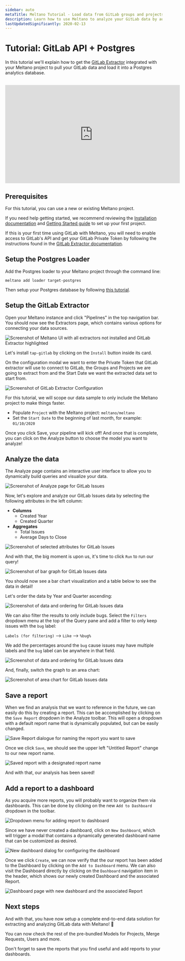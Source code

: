 ```yaml
---
sidebar: auto
metaTitle: Meltano Tutorial - Load data from GitLab groups and projects into Postgres
description: Learn how to use Meltano to analyze your GitLab data by automatically loading it into Postgres.
lastUpdatedSignificantly: 2020-02-13
---
```


# Tutorial: GitLab API + Postgres

In this tutorial we'll explain how to get the [GitLab Extractor](https://gitlab.com/meltano/tap-gitlab) integrated with your Meltano project to pull your GitLab data and load it into a Postgres analytics database.

<br />
<div class="embed-responsive embed-responsive-16by9">
  <iframe
  width="560" height="315" src="https://www.youtube.com/embed/QLETNl_9bpc" frameborder="0" allow="accelerometer; autoplay; encrypted-media; gyroscope; picture-in-picture" allowfullscreen></iframe>
</div>

## Prerequisites

For this tutorial, you can use a new or existing Meltano project.

If you need help getting started, we recommend reviewing the [Installation documentation](/docs/self-hosted-installation.html) and [Getting Started guide](/docs/getting-started.html) to set up your first project.

If this is your first time using GitLab with Meltano, you will need to enable access to GitLab's API and get your GitLab Private Token by following the instructions found in the [GitLab Extractor documentation](/plugins/extractors/gitlab.html#gitlab-api-token).

## Setup the Postgres Loader

Add the Postgres loader to your Meltano project through the command line:

```
meltano add loader target-postgres
```

Then setup your Postgres database by following [this tutorial](/plugins/loaders/postgres.html#tutorials).

## Setup the GitLab Extractor

Open your Meltano instance and click "Pipelines" in the top navigation bar. You should now see the Extractors page, which contains various options for connecting your data sources.

![Screenshot of Meltano UI with all extractors not installed and GitLab Extractor highlighted](/images/gitlab-tutorial/01-gitlab-extractor-selection.png)

Let's install `tap-gitlab` by clicking on the `Install` button inside its card.

On the configuration modal we want to enter the Private Token that GitLab extractor will use to connect to GitLab, the Groups and Projects we are going to extract from and the Start Date we want the extracted data set to start from.

![Screenshot of GitLab Extractor Configuration](/images/gitlab-tutorial/02-gitlab-configuration.png)

For this tutorial, we will scope our data sample to only include the Meltano project to make things faster.

- Populate `Project` with the Meltano project: `meltano/meltano`
- Set the `Start Date` to the beginning of last month, for example: `01/10/2020`

Once you click Save, your pipeline will kick off! And once that is complete, you can click on the Analyze button to choose the model you want to analyze!

## Analyze the data

The Analyze page contains an interactive user interface to allow you to dynamically build queries and visualize your data.

![Screenshot of Analyze page for GitLab Issues](/images/gitlab-tutorial/06-gitlab-issues-analyze-page.png)

Now, let's explore and analyze our GitLab Issues data by selecting the following attributes in the left column:

- **Columns**
  - Created Year
  - Created Quarter
- **Aggregates**
  - Total Issues
  - Average Days to Close

![Screenshot of selected attributes for GitLab Issues](/images/gitlab-tutorial/07-gitlab-issues-selected-attributes.png)

And with that, the big moment is upon us, it's time to click `Run` to run our query!

![Screenshot of bar graph for GitLab Issues data](/images/gitlab-tutorial/08-gitlab-issues-bar-graph.png)

You should now see a bar chart visualization and a table below to see the data in detail!

Let's order the data by Year and Quarter ascending:

![Screenshot of data and ordering for GitLab Issues data](/images/gitlab-tutorial/09-gitlab-issues-ordering.png)

We can also filter the results to only include bugs. Select the `Filters` dropdown menu at the top of the Query pane and add a filter to only keep issues with the `bug` label:

`Labels (for filtering)` --> `Like` --> `%bug%`

We add the percentages around the `bug` cause issues may have multiple labels and the `bug` label can be anywhere in that field.

![Screenshot of data and ordering for GitLab Issues data](/images/gitlab-tutorial/10-gitlab-issues-filter.png)

And, finally, switch the graph to an area chart:

![Screenshot of area chart for GitLab Issues data](/images/gitlab-tutorial/11-gitlab-issues-area-diagram.png)

## Save a report

When we find an analysis that we want to reference in the future, we can easily do this by creating a report. This can be accomplished by clicking on the `Save Report` dropdown in the Analyze toolbar. This will open a dropdown with a default report name that is dynamically populated, but can be easily changed.

![Save Report dialogue for naming the report you want to save](/images/gitlab-tutorial/12-gitlab-issues-save-report-dialogue.png)

Once we click `Save`, we should see the upper left "Untitled Report" change to our new report name.

![Saved report with a designated report name](/images/gitlab-tutorial/13-gitlab-issues-saved-report.png)

And with that, our analysis has been saved!

## Add a report to a dashboard

As you acquire more reports, you will probably want to organize them via dashboards. This can be done by clicking on the new `Add to Dashboard` dropdown in the toolbar.

![Dropdown menu for adding report to dashboard](/images/gitlab-tutorial/14-gitlab-issues-add-to-dashboard-dropdown.png)

Since we have never created a dashboard, click on `New Dashboard`, which will trigger a modal that contains a dynamically generated dashboard name that can be customized as desired.

![New dashboard dialog for configuring the dashboard](/images/gitlab-tutorial/15-gitlab-issues-new-dashboard-dialog.png)

Once we click `Create`, we can now verify that the our report has been added to the Dashboard by clicking on the `Add to Dashboard` menu. We can also visit the Dashboard directly by clicking on the `Dashboard` navigation item in the header, which shows our newly created Dashboard and the associated Report.

![Dashboard page with new dashboard and the associated Report](/images/gitlab-tutorial/16-gitlab-dashboard-page.png)

## Next steps

And with that, you have now setup a complete end-to-end data solution for extracting and analyzing GitLab data with Meltano! 🎉

You can now check the rest of the pre-bundled Models for Projects, Merge Requests, Users and more.

Don't forget to save the reports that you find useful and add reports to your dashboards.
